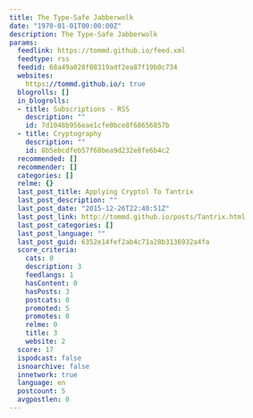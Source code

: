 ```yaml
---
title: The Type-Safe Jabberwolk
date: "1970-01-01T00:00:00Z"
description: The Type-Safe Jabberwolk
params:
  feedlink: https://tommd.github.io/feed.xml
  feedtype: rss
  feedid: 68a49a028f08319adf2ea87f19b0c734
  websites:
    https://tommd.github.io/: true
  blogrolls: []
  in_blogrolls:
  - title: Subscriptions - RSS
    description: ""
    id: 7d1048b956eae1cfe0bce8f68656857b
  - title: Cryptography
    description: ""
    id: 8b5ebcdfeb57f68bea9d232e8fe6b4c2
  recommended: []
  recommender: []
  categories: []
  relme: {}
  last_post_title: Applying Cryptol To Tantrix
  last_post_description: ""
  last_post_date: "2015-12-26T22:40:51Z"
  last_post_link: http://tommd.github.io/posts/Tantrix.html
  last_post_categories: []
  last_post_language: ""
  last_post_guid: 6352e14fef2ab4c71a28b3136932a4fa
  score_criteria:
    cats: 0
    description: 3
    feedlangs: 1
    hasContent: 0
    hasPosts: 3
    postcats: 0
    promoted: 5
    promotes: 0
    relme: 0
    title: 3
    website: 2
  score: 17
  ispodcast: false
  isnoarchive: false
  innetwork: true
  language: en
  postcount: 5
  avgpostlen: 0
---
```

